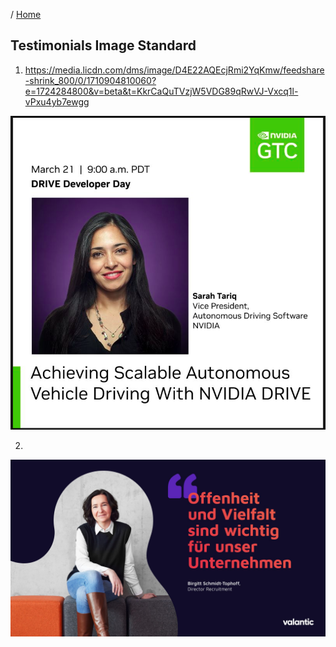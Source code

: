 / [Home](index.md)

## Testimonials Image Standard


1. https://media.licdn.com/dms/image/D4E22AQEcjRmi2YqKmw/feedshare-shrink_800/0/1710904810060?e=1724284800&v=beta&t=KkrCaQuTVzjW5VDG89qRwVJ-Vxcq1l-vPxu4yb7ewgg

![alt text](image-3.png)



2.
![alt text](image-5.png)